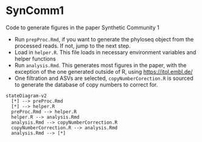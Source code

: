 # SynComm1

Code to generate figures in the paper Synthetic Community 1

- Run `prepProc.Rmd`, if you want to generate the phyloseq object from the processed reads. If not, jump to the next step.
- Load in `helper.R`. This file loads in necessary environment variables and helper functions
- Run `analysis.Rmd`. This generates most figures in the paper, with the exception of the one generated outside of R, using https://itol.embl.de/
- One filtration and ASVs are selected, `copyNumberCorection.R` is sourced to generate the database of copy numbers to correct for.


```mermaid
stateDiagram-v2
  [*] --> preProc.Rmd
  [*] --> helper.R
  preProc.Rmd --> helper.R
  helper.R --> analysis.Rmd
  analysis.Rmd --> copyNumberCorrection.R
  copyNumberCorrection.R --> analysis.Rmd
  analysis.Rmd --> [*]
```
